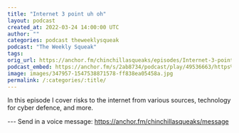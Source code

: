 ```yaml
---
title: "Internet 3 point uh oh"
layout: podcast
created_at: 2022-03-24 14:00:00 UTC
author: ""
categories: podcast theweeklysqueak
podcast: "The Weekly Squeak"
tags: 
orig_url: https://anchor.fm/chinchillasqueaks/episodes/Internet-3-point-uh-oh-e1g686n
podcast_embed: https://anchor.fm/s/2ab8734/podcast/play/49536663/https%3A%2F%2Fd3ctxlq1ktw2nl.cloudfront.net%2Fstaging%2F2022-2-24%2F70058d05-6919-4dfa-bbac-bdfbda7135ea.mp3
image: images/347957-1547538871578-ff838ea05458a.jpg
permalink: /:categories/:title/
---
```

In this episode I cover risks to the internet from various sources, technology for cyber defence, and more.

--- Send in a voice message: https://anchor.fm/chinchillasqueaks/message